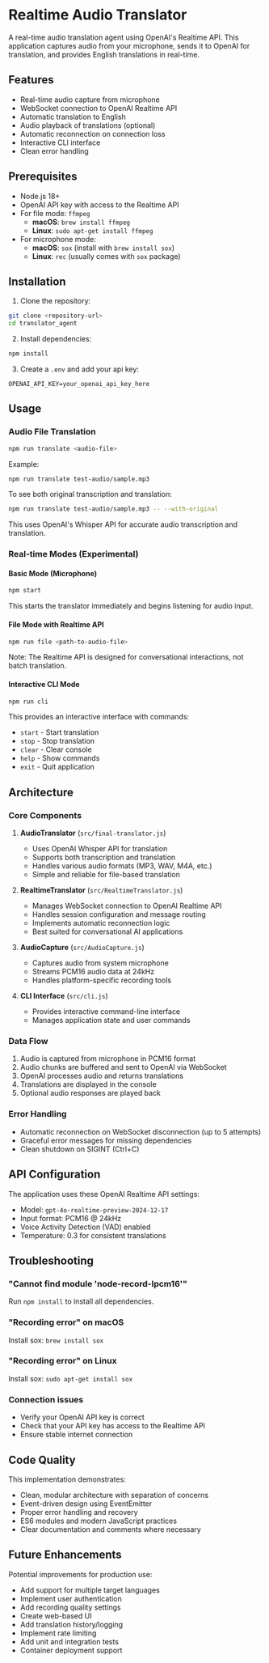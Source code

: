 # Realtime Audio Translator

A real-time audio translation agent using OpenAI's Realtime API. This application captures audio from your microphone, sends it to OpenAI for translation, and provides English translations in real-time.

## Features

- Real-time audio capture from microphone
- WebSocket connection to OpenAI Realtime API
- Automatic translation to English
- Audio playback of translations (optional)
- Automatic reconnection on connection loss
- Interactive CLI interface
- Clean error handling

## Prerequisites

- Node.js 18+ 
- OpenAI API key with access to the Realtime API
- For file mode: `ffmpeg` 
  - **macOS**: `brew install ffmpeg`
  - **Linux**: `sudo apt-get install ffmpeg`
- For microphone mode:
  - **macOS**: `sox` (install with `brew install sox`)
  - **Linux**: `rec` (usually comes with `sox` package)

## Installation

1. Clone the repository:
```bash
git clone <repository-url>
cd translator_agent
```

2. Install dependencies:
```bash
npm install
```

3. Create a `.env` and add your api key:
```
OPENAI_API_KEY=your_openai_api_key_here
```

## Usage

### Audio File Translation
```bash
npm run translate <audio-file>
```
Example:
```bash
npm run translate test-audio/sample.mp3
```

To see both original transcription and translation:
```bash
npm run translate test-audio/sample.mp3 -- --with-original
```

This uses OpenAI's Whisper API for accurate audio transcription and translation.

### Real-time Modes (Experimental)

#### Basic Mode (Microphone)
```bash
npm start
```
This starts the translator immediately and begins listening for audio input.

#### File Mode with Realtime API
```bash
npm run file <path-to-audio-file>
```
Note: The Realtime API is designed for conversational interactions, not batch translation.

#### Interactive CLI Mode
```bash
npm run cli
```
This provides an interactive interface with commands:
- `start` - Start translation
- `stop` - Stop translation  
- `clear` - Clear console
- `help` - Show commands
- `exit` - Quit application

## Architecture

### Core Components

1. **AudioTranslator** (`src/final-translator.js`)
   - Uses OpenAI Whisper API for translation
   - Supports both transcription and translation
   - Handles various audio formats (MP3, WAV, M4A, etc.)
   - Simple and reliable for file-based translation

2. **RealtimeTranslator** (`src/RealtimeTranslator.js`)
   - Manages WebSocket connection to OpenAI Realtime API
   - Handles session configuration and message routing
   - Implements automatic reconnection logic
   - Best suited for conversational AI applications

3. **AudioCapture** (`src/AudioCapture.js`)
   - Captures audio from system microphone
   - Streams PCM16 audio data at 24kHz
   - Handles platform-specific recording tools

4. **CLI Interface** (`src/cli.js`)
   - Provides interactive command-line interface
   - Manages application state and user commands

### Data Flow

1. Audio is captured from microphone in PCM16 format
2. Audio chunks are buffered and sent to OpenAI via WebSocket
3. OpenAI processes audio and returns translations
4. Translations are displayed in the console
5. Optional audio responses are played back

### Error Handling

- Automatic reconnection on WebSocket disconnection (up to 5 attempts)
- Graceful error messages for missing dependencies
- Clean shutdown on SIGINT (Ctrl+C)

## API Configuration

The application uses these OpenAI Realtime API settings:
- Model: `gpt-4o-realtime-preview-2024-12-17`
- Input format: PCM16 @ 24kHz
- Voice Activity Detection (VAD) enabled
- Temperature: 0.3 for consistent translations

## Troubleshooting

### "Cannot find module 'node-record-lpcm16'"
Run `npm install` to install all dependencies.

### "Recording error" on macOS
Install sox: `brew install sox`

### "Recording error" on Linux
Install sox: `sudo apt-get install sox`

### Connection issues
- Verify your OpenAI API key is correct
- Check that your API key has access to the Realtime API
- Ensure stable internet connection

## Code Quality

This implementation demonstrates:
- Clean, modular architecture with separation of concerns
- Event-driven design using EventEmitter
- Proper error handling and recovery
- ES6 modules and modern JavaScript practices
- Clear documentation and comments where necessary

## Future Enhancements

Potential improvements for production use:
- Add support for multiple target languages
- Implement user authentication
- Add recording quality settings
- Create web-based UI
- Add translation history/logging
- Implement rate limiting
- Add unit and integration tests
- Container deployment support
